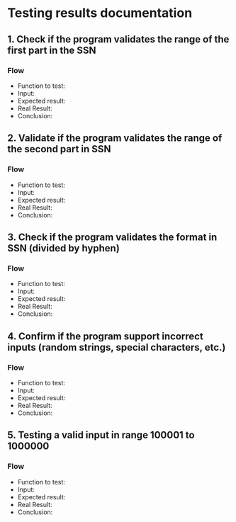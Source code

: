 # **Testing results documentation**

## **1. Check if the program validates the range of the first part in the SSN**
### **Flow**
* Function to test:
* Input: 
* Expected result:
* Real Result:
* Conclusion:

## **2. Validate if the program validates the range of the second part in SSN**
### **Flow**
* Function to test:
* Input: 
* Expected result:
* Real Result:
* Conclusion:

## **3. Check if the program validates the format in SSN (divided by hyphen)**
### **Flow**
* Function to test:
* Input: 
* Expected result:
* Real Result:
* Conclusion:

## **4. Confirm if the program support incorrect inputs (random strings, special characters, etc.)**
### **Flow**
* Function to test:
* Input: 
* Expected result:
* Real Result:
* Conclusion:

## **5. Testing a valid input in range 100001 to 1000000**
### **Flow**
* Function to test:
* Input: 
* Expected result:
* Real Result:
* Conclusion: